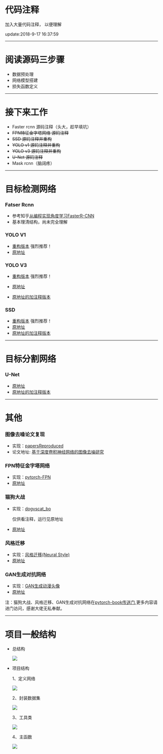 # 代码注释

加入大量代码注释， 以便理解

update:2018-9-17 16:37:59

----------

# 阅读源码三步骤

- 数据预处理
- 网络模型搭建
- 损失函数定义

----------
# 接下来工作
 
- Faster rcnn  源码注释（头大，趁早填坑）
- ~~FPN特征金字塔网络 源码注释~~
- ~~SSD 源码注释并重构~~
- ~~YOLO v1  源码注释并重构~~
- ~~YOLO v3  源码注释并重构~~  
- ~~U-Net 源码注释~~
- Mask rcnn（脑阔疼）

----------
# 目标检测网络

### Fatser Rcnn
- 参考知乎[从编程实现角度学习FasterR-CNN](https://zhuanlan.zhihu.com/p/32404424)
- 基本理清结构，尚未完全理解

### YOLO V1

- [重构版本](https://github.com/bobo0810/AnnotatedNetworkModelGit/tree/master/YOLOv1ByBobo) 强烈推荐！
- [原地址](https://github.com/xiongzihua/pytorch-YOLO-v1)

### YOLO V3

- [重构版本](https://github.com/bobo0810/AnnotatedNetworkModelGit/tree/master/YOLOv3_pytorch) 强烈推荐！

- [原地址](https://github.com/eriklindernoren/PyTorch-YOLOv3)

- [原地址的加注释版本](https://github.com/bobo0810/PyTorch-YOLOv3-master) 


### SSD

- [重构版本](https://github.com/bobo0810/AnnotatedNetworkModelGit/tree/master/SSD_pytorch) 强烈推荐！
- [原地址](https://github.com/amdegroot/ssd.pytorch) 
- [原地址的加注释版本](https://github.com/bobo0810/pytorchSSD) 

----------
# 目标分割网络

### U-Net
- [原地址](https://github.com/milesial/Pytorch-UNet)
- [原地址的加注释版本](https://github.com/bobo0810/AnnotatedNetworkModelGit/tree/master/UNet_pytorch) 

----------

# 其他

### 图像去噪论文复现

 - 实现：[papersReproduced](https://github.com/bobo0810/AnnotatedNetworkModelGit/tree/master/papersReproduced)
 - 论文地址: [基于深度卷积神经网络的图像去噪研究](http://kns.cnki.net/KCMS/detail/detail.aspx?dbcode=CJFQ&amp;dbname=CJFDLAST2017&amp;filename=JSJC201703042&amp;uid=WEEvREcwSlJHSldRa1FhdXNXa0hIb3VVSnliNDU0a2dObEJYUVM1MzR2cz0=$9A4hF_YAuvQ5obgVAqNKPCYcEjKensW4ggI8Fm4gTkoUKaID8j8gFw!!&amp;v=MTUzMzkxRnJDVVJMS2ZZdWRvRnk3blVydkJMejdCYmJHNEg5Yk1ySTlCWm9SOGVYMUx1eFlTN0RoMVQzcVRyV00=)

### FPN特征金字塔网络
- 实现：[pytorch-FPN](https://github.com/bobo0810/AnnotatedNetworkModelGit/tree/master/pytorch-FPN)
- [原地址](https://github.com/kuangliu/pytorch-fpn) 



### 猫狗大战

- 实现：[dogvscat_bo](https://github.com/bobo0810/AnnotatedNetworkModelGit/tree/master/dogvscat_bo)

  仅供看注释，运行见原地址
- [原地址](https://github.com/chenyuntc/pytorch-book/tree/master/chapter6-%E5%AE%9E%E6%88%98%E6%8C%87%E5%8D%97)

### 风格迁移

- 实现：[风格迁移(Neural Style)](https://github.com/bobo0810/AnnotatedNetworkModelGit/tree/master/%E9%A3%8E%E6%A0%BC%E8%BF%81%E7%A7%BB(Neural%20Style))
- [原地址](https://github.com/chenyuntc/pytorch-book/tree/master/chapter8-%E9%A3%8E%E6%A0%BC%E8%BF%81%E7%A7%BB(Neural%20Style))

### GAN生成对抗网络
- 实现：[GAN生成动漫头像](https://github.com/bobo0810/AnnotatedNetworkModelGit/tree/master/GAN%E7%94%9F%E6%88%90%E5%8A%A8%E6%BC%AB%E5%A4%B4%E5%83%8F)
- [原地址](https://github.com/chenyuntc/pytorch-book/tree/master/chapter7-GAN%E7%94%9F%E6%88%90%E5%8A%A8%E6%BC%AB%E5%A4%B4%E5%83%8F)

注：猫狗大战、风格迁移、GAN生成对抗网络在[pytorch-book传送门](https://github.com/chenyuntc/pytorch-book),更多内容请进门访问，感谢大佬无私奉献。





----------


# 项目一般结构


- 总结构

  ![](http://boboprivate.oss-cn-beijing.aliyuncs.com/18-5-26/99053959.jpg)
  
  
- 项目结构

  1、定义网络
  
  ![](http://boboprivate.oss-cn-beijing.aliyuncs.com/18-5-26/16409622.jpg) 
  
   2、封装数据集
   
  ![](http://boboprivate.oss-cn-beijing.aliyuncs.com/18-5-26/38894621.jpg)
  
   3、工具类
   
  ![](http://boboprivate.oss-cn-beijing.aliyuncs.com/18-5-26/98583532.jpg)
  
   4、主函数
   
  ![](http://boboprivate.oss-cn-beijing.aliyuncs.com/18-5-26/32257225.jpg)
  

